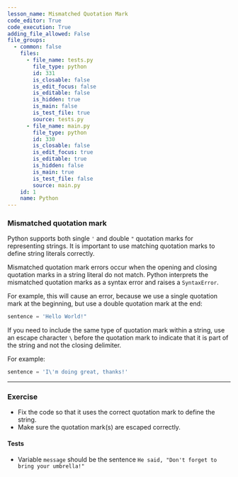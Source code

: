 ```yaml
---
lesson_name: Mismatched Quotation Mark
code_editor: True
code_execution: True
adding_file_allowed: False
file_groups:
  - common: false
    files:
      - file_name: tests.py
        file_type: python
        id: 331
        is_closable: false
        is_edit_focus: false
        is_editable: false
        is_hidden: true
        is_main: false
        is_test_file: true
        source: tests.py
      - file_name: main.py
        file_type: python
        id: 330
        is_closable: false
        is_edit_focus: true
        is_editable: true
        is_hidden: false
        is_main: true
        is_test_file: false
        source: main.py
    id: 1
    name: Python
---
```


### Mismatched quotation mark

Python supports both single `'` and double `"` quotation marks for representing strings. It is important to use matching quotation marks to define string literals correctly.

Mismatched quotation mark errors occur when the opening and closing quotation marks in a string literal do not match. Python interprets the mismatched quotation marks as a syntax error and raises a `SyntaxError`.

For example, this will cause an error, because we use a single quotation mark at the beginning, but use a double quotation mark at the end:

```python
sentence = 'Hello World!"
```

If you need to include the same type of quotation mark within a string, use an escape character `\` before the quotation mark to indicate that it is part of the string and not the closing delimiter.

For example:

```python
sentence = 'I\'m doing great, thanks!'
```

---

### Exercise

- Fix the code so that it uses the correct quotation mark to define the string.
- Make sure the quotation mark(s) are escaped correctly.

#### Tests

<ul>
<li id="test-1">Variable <code>message</code> should be the sentence <code>He said, "Don't forget to bring your umbrella!"</code></li>
</ul>
